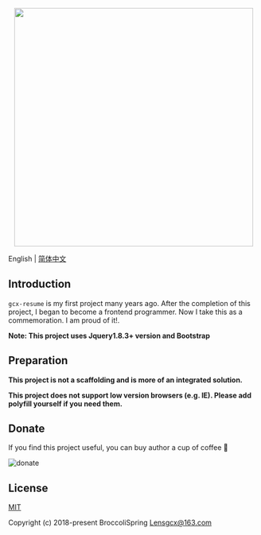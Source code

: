 <p align="center">
  <img width="480" src="https://pan.baidu.com/s/1wI6xecVzdrwEWCAtIBjA-w">
</p>

English | [简体中文](./README.zh-CN.md)

## Introduction

`gcx-resume` is my first project many years ago.
After the completion of this project, I began to become a frontend programmer. Now I take this as a commemoration. I am proud of it!.

**Note: This project uses Jquery1.8.3+ version and Bootstrap**

## Preparation

 **This project is not a scaffolding and is more of an integrated solution.**

 **This project does not support low version browsers (e.g. IE). Please add polyfill yourself if you need them.**

## Donate
If you find this project useful, you can buy author a cup of coffee :tropical_drink:

![donate](http://p7sbfcwqc.bkt.clouddn.com/QR-code/WeChatAlipay.png)


## License

[MIT](https://github.com/Lensgcx/gcx-resume/master/LICENSE)

Copyright (c) 2018-present BroccoliSpring <Lensgcx@163.com>
